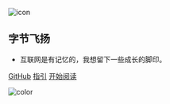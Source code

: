 ![icon](https://cdn.jsdelivr.net/gh/wugenqiang/StaticRepo/images/icon.png)

## 字节飞扬

- 互联网是有记忆的，我想留下一些成长的脚印。

[GitHub](https://github.com/shogunate-jing/CodingBlog)
[指引](guide.md)
[开始阅读](README.md)




<!-- 背景色 -->
![color](#fff)




